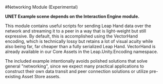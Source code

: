 #Networking Module (Experimental)

**UNET Example scene depends on the Interaction Engine module.**

This module contains useful scripts for sending Leap Hand data over the network and streaming it to a peer in a way that is light-weight but still expressive. By default, this is accomplished using the VectorHand encoding, which is technically lossy but retains a lot of visual acuity while also being far, far cheaper than a fully serialized Leap Hand. VectorHand is already available in our Core Assets in the Leap.Unity.Encoding namespace.

The included example intentionally avoids polished solutions that solve general "networking", since we expect many practical applications to construct their own data transit and peer connection solutions or utilize pre-existing Asset Store assets.